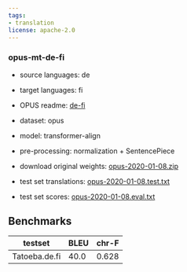 ```yaml
---
tags:
- translation
license: apache-2.0
---
```


### opus-mt-de-fi

* source languages: de
* target languages: fi
*  OPUS readme: [de-fi](https://github.com/Helsinki-NLP/OPUS-MT-train/blob/master/models/de-fi/README.md)

*  dataset: opus
* model: transformer-align
* pre-processing: normalization + SentencePiece
* download original weights: [opus-2020-01-08.zip](https://object.pouta.csc.fi/OPUS-MT-models/de-fi/opus-2020-01-08.zip)
* test set translations: [opus-2020-01-08.test.txt](https://object.pouta.csc.fi/OPUS-MT-models/de-fi/opus-2020-01-08.test.txt)
* test set scores: [opus-2020-01-08.eval.txt](https://object.pouta.csc.fi/OPUS-MT-models/de-fi/opus-2020-01-08.eval.txt)

## Benchmarks

| testset               | BLEU  | chr-F |
|-----------------------|-------|-------|
| Tatoeba.de.fi 	| 40.0 	| 0.628 |


